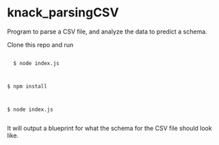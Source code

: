 # knack_parsingCSV
Program to parse a CSV file, and analyze the data to predict a schema.

Clone this repo and run 


<code>
  $ node index.js <br>
  
  
  $ npm install <br> 
  
  
  $ node index.js <br>
</code>

It will output a blueprint for what the schema for the CSV file should look like. 
